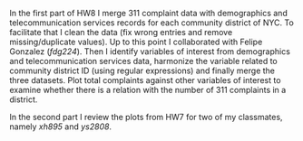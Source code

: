 In the first part of HW8 I merge 311 complaint data with demographics and telecommunication services records for each community district of NYC. To facilitate that I clean the data (fix wrong entries and remove missing/duplicate values). Up to this point I collaborated with Felipe Gonzalez (_fdg224_). Then I identify variables of interest from demographics and telecommunication services data, harmonize the variable related to community district ID (using regular expressions) and finally merge the three datasets. Plot total complaints against other variables of interest to examine whether there is a relation with the number of 311 complaints in a district. 

In the second part I review the plots from HW7 for two of my classmates, namely _xh895_ and _ys2808_.
